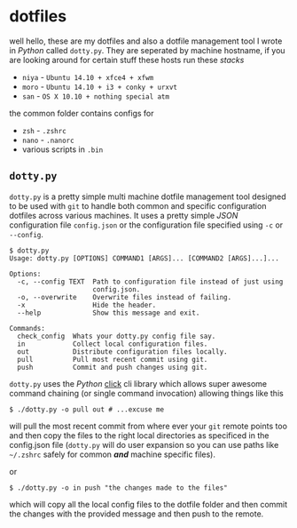 # dotfiles

well hello, these are my dotfiles and also a dotfile management tool I wrote in *Python* called `dotty.py`. They are seperated
by machine hostname, if you are looking around for certain stuff these hosts run these *stacks*

* `niya` - `Ubuntu 14.10 + xfce4 + xfwm`
* `moro` - `Ubuntu 14.10 + i3 + conky + urxvt`
* `san` - `OS X 10.10 + nothing special atm`

the common folder contains configs for

* `zsh` - `.zshrc`
* `nano` - `.nanorc`
* various scripts in `.bin`

## `dotty.py`

`dotty.py` is a pretty simple multi machine dotfile management tool designed to be used with `git` to handle both common and
specific configuration dotfiles across various machines. It uses a pretty simple *JSON* configuration file `config.json` or
the configuration file specified using `-c` or `--config`.

	$ dotty.py
	Usage: dotty.py [OPTIONS] COMMAND1 [ARGS]... [COMMAND2 [ARGS]...]...

	Options:
	  -c, --config TEXT  Path to configuration file instead of just using
	                     config.json.
	  -o, --overwrite    Overwrite files instead of failing.
	  -x                 Hide the header.
	  --help             Show this message and exit.

	Commands:
	  check_config  Whats your dotty.py config file say.
	  in            Collect local configuration files.
	  out           Distribute configuration files locally.
	  pull          Pull most recent commit using git.
	  push          Commit and push changes using git.

`dotty.py` uses the *Python* [click](http://click.pocoo.org/) cli library which allows super awesome command chaining (or single
command invocation) allowing things like this

	$ ./dotty.py -o pull out # ...excuse me

will pull the most recent commit from where ever your `git` remote points too and then copy the files to the right local
directories as specificed in the config.json file (`dotty.py` will do user expansion so you can use paths like `~/.zshrc`
safely for common ***and*** machine specific files).

or 

	$ ./dotty.py -o in push "the changes made to the files"

which will copy all the local config files to the dotfile folder and then commit the changes with the provided message
and then push to the remote.
